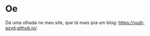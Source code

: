 # Oe

Dá uma olhada no meu site, que tá mais pra um blog:
https://yudi-azvd.github.io/.

<!-- 

Provavelmente vai ser o meu site, mas por enquanto é
só um [blog](https://yudi-azvd.github.io/blog).

<a href="https://yudi-azvd.github.io/blog">
  <img width="600" src="./.github/blog-home-screenshot.png" alt="página inicial do blog">
</a>

## Progresso/Roadmap

[Projeto no GitHub](https://github.com/yudi-azvd/yudi-azvd.github.io/projects/1)

## Desenvolvimento

Por curiosidade, você pode ver o resultado do que eu tô desenvolvendo ou
escrevendo nesse [link](https://blog-yudi-azvd.vercel.app/blog).


## Temas Hugo
- https://themes.gohugo.io/themes/hugo-theme-nightfall/
- https://themes.gohugo.io/themes/hugo-dead-simple/
- https://themes.gohugo.io/themes/hugo-theme-hello-friend-ng/
- https://themes.gohugo.io/themes/hugo-blog-awesome/
- https://themes.gohugo.io/themes/hugo-bearcub/ 

-->
